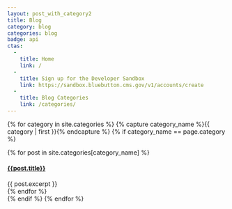 ```yaml
---
layout: post_with_category2
title: Blog
category: blog
categories: blog
badge: api
ctas:
  -
    title: Home
    link: /
  -
    title: Sign up for the Developer Sandbox
    link: https://sandbox.bluebutton.cms.gov/v1/accounts/create
  -
    title: Blog Categories
    link: /categories/
---
```

<!-- blog/category.html:start -->
{% for category in site.categories %}
{% capture category_name %}{{ category | first }}{% endcapture %}
    {% if category_name == page.category %}
        <div class="ds-l-col--12 ds-l-sm-col--7 {{ page.badge | slugify }}" id="main" role="main">
            {% for post in site.categories[category_name] %}
                <article class="archive-item">
                <h4><a href="{{ site.baseurl }}{{ post.url }}{% if site.use_dot_html %}.html{% endif %}">{{post.title}}</a></h4>
                {{ post.excerpt }}
                </article>
            {% endfor %}
        </div>
    {% endif %}
{% endfor %}
<!-- blog/category.html:end -->
